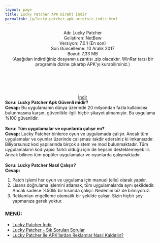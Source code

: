 ```yaml
---
layout: page
title: Lucky Patcher APK Direkt İndir
permalink: /p/lucky-patcher-apk-ucretsiz-indir.html
---
```


<center>
<script async src="//pagead2.googlesyndication.com/pagead/js/adsbygoogle.js"></script>
<!-- KingBaglanti -->
<ins class="adsbygoogle"
     style="display:block"
     data-ad-client="ca-pub-7942429830883405"
     data-ad-slot="4590880399"
     data-ad-format="link"></ins>
<script>
(adsbygoogle = window.adsbygoogle || []).push({});
</script>
Adı: Lucky Patcher<br />
Geliştiren: NetBew<br />
Versiyon: 7.0.1 (En son)<br />
Son Güncelleme: 10 Aralık 2017<br />
Boyut: 7,33 MB<br />
(Aşağıdan indirdiğiniz dosyanın uzantısı .zip olacaktır. WinRar tarzı bir programla dizine çıkartıp APK'yı kurabilirsiniz.)
<center>
<script async="" src="//pagead2.googlesyndication.com/pagead/js/adsbygoogle.js"></script>
<!-- 200 90 -->
<ins class="adsbygoogle" data-ad-client="ca-pub-7942429830883405" data-ad-slot="4977168797" style="display: inline-block; height: 90px; width: 200px;"></ins>
<script>
(adsbygoogle = window.adsbygoogle || []).push({});
</script>
</center>
<a href="http://www.luckypatcher.mobi/LuckyPatcherMobi_Official_v6.8.7.zip" target="_blank">İndir</a>
<script async src="//pagead2.googlesyndication.com/pagead/js/adsbygoogle.js"></script>
<!-- KingBaglanti -->
<ins class="adsbygoogle"
     style="display:block"
     data-ad-client="ca-pub-7942429830883405"
     data-ad-slot="4590880399"
     data-ad-format="link"></ins>
<script>
(adsbygoogle = window.adsbygoogle || []).push({});
</script>
      </center>
<b>Soru: Lucky Patcher Apk Güvenli midir?</b><br />
<b>Cevap:</b> Bu uygulamanın dünya üzerinde 20 milyondan fazla kullanıcısı bulunmasına karşın, güvenlikle ilgili hiçbir şikayet almamıştır. Bu uygulama %100 güvenlidir.<br />
<script async src="//pagead2.googlesyndication.com/pagead/js/adsbygoogle.js"></script>
<!-- KingBaglanti -->
<ins class="adsbygoogle"
     style="display:block"
     data-ad-client="ca-pub-7942429830883405"
     data-ad-slot="4590880399"
     data-ad-format="link"></ins>
<script>
(adsbygoogle = window.adsbygoogle || []).push({});
</script>
<br />
<b>Soru: Tüm uygulamalar ve oyunlarda çalışır mı?</b><br />
<b>Cevap:</b>&nbsp;Lucky Patcher binlerce oyun ve uygulamada çalışır. Ancak tüm uygulamalar ve oyunlar üzerinde çalışması takdir edersiniz ki imkansızdır. Biliyorsunuz kod yapılarında birçok sistem ve mod bulunmaktadır. Tüm uygulamaların kod yapısı farklı olduğu için de hepsini desteklemeyebilir. Ancak bilinen tüm popüler uygulamalar ve oyunlarda çalışmaktadır.<br />
<br />
<b>Soru: Lucky Patcher Nasıl Çalışır?</b><br />
<b>Cevap:</b><br />
<ol>
<li>Patch işlemi her oyun ve uygulama için manuel (elle) olarak yapılır.</li>
<li>Lisans doğrulama işlemini atlamak, tüm uygulamalarda aynı şekildedir. Ancak sadece %50lik bir kısımda çalışır. Nedenini biz de bilmiyoruz.</li>
<li>Reklamları engelleme otomatik bir şekilde çalışır. Sizin hiçbir şey yapmanıza gerek yoktur.</li>
</ol>       

<h3>MENÜ:</h3>
<ul>
<li><a href="http://www.luckypatcher.mobi/p/lucky-patcher-apk-ucretsiz-indir.html">Lucky Patcher İndir</a></li>
<li><a href="http://www.luckypatcher.mobi/2017/01/lucky-patcher-apk.html">Lucky Patcher - Sık Sorulan Sorular
</a></li>
<li><a href="http://www.luckypatcher.mobi/lucky-patcher-ile-reklamlar-nasil-kaldirilir.html">Lucky Patcher İle APK'lardan Reklamlar Nasıl Kaldırılır?</a>
</li>
</ul>
